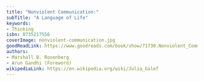 ```yaml
---
title: "Nonviolent Communication:"
subTitle: "A Language of Life"
keywords:
- Thinking
isbn: 0735217556
coverImage: nonviolent-communication.jpg
goodReadLink: https://www.goodreads.com/book/show/71730.Nonviolent_Communication
authors:
- Marshall B. Rosenberg
- Arun Gandhi (Foreword)
wikipediaLink: https://en.wikipedia.org/wiki/Julia_Galef
---
```

